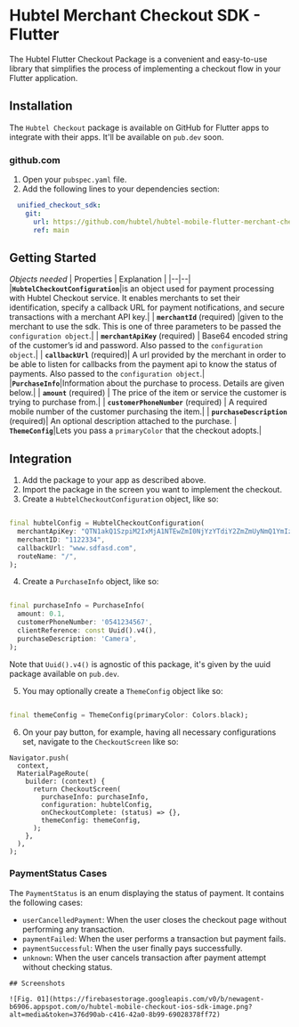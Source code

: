 # Hubtel Merchant Checkout SDK - Flutter

The Hubtel Flutter Checkout Package is a convenient and easy-to-use library that simplifies the process of implementing
a checkout flow in your Flutter application.

## Installation

The `Hubtel Checkout` package is available on GitHub for Flutter apps to integrate with their apps. It'll be available
on `pub.dev` soon.

### github.com

1. Open your `pubspec.yaml` file.
2. Add the following lines to your dependencies section:

```yaml
  unified_checkout_sdk:
    git:
      url: https://github.com/hubtel/hubtel-mobile-flutter-merchant-checkout-sdk.git
      ref: main
```

## Getting Started

_Objects needed_
| Properties | Explanation |
|--|--|
|**`HubtelCheckoutConfiguration`**|is an object used for payment processing with Hubtel Checkout service. It enables
merchants to set their identification, specify a callback URL for payment notifications, and secure transactions with a
merchant API key.|
| **`merchantId`** (required) |given to the merchant to use the sdk. This is one of three parameters to be passed
the `configuration object`.|
| **`merchantApiKey`** (required) | Base64 encoded string of the customer’s id and password. Also passed to
the `configuration object`.|
| **`callbackUrl`** (required)| A url provided by the merchant in order to be able to listen for callbacks from the
payment api to know the status of payments. Also passed to the `configuration object`.|
|**`PurchaseInfo`**|Information about the purchase to process. Details are given below.|
| **`amount`** (required) | The price of the item or service the customer is trying to purchase from.|
| **`customerPhoneNumber`** (required) | A required mobile number of the customer purchasing the item.|
| **`purchaseDescription`** (required)| An optional description attached to the purchase.
| **`ThemeConfig`**|Lets you pass a `primaryColor` that the checkout adopts.|

## Integration

1. Add the package to your app as described above.
2. Import the package in the screen you want to implement the checkout.
3. Create a `HubtelCheckoutConfiguration` object, like so:

```dart

final hubtelConfig = HubtelCheckoutConfiguration(
  merchantApiKey: "QTN1akQ1SzpiM2IxMjA1NTEwZmI0NjYzYTdiY2ZmZmUyNmQ1YmIzZA==",
  merchantID: "1122334",
  callbackUrl: "www.sdfasd.com",
  routeName: "/",
);
```

4. Create a `PurchaseInfo` object, like so:

```dart

final purchaseInfo = PurchaseInfo(
  amount: 0.1,
  customerPhoneNumber: '0541234567',
  clientReference: const Uuid().v4(),
  purchaseDescription: 'Camera',
);
```

Note that `Uuid().v4()` is agnostic of this package, it's given by the uuid package available on `pub.dev`.

5. You may optionally create a `ThemeConfig` object like so:

```dart

final themeConfig = ThemeConfig(primaryColor: Colors.black);
```

6. On your pay button, for example, having all necessary configurations set, navigate to the `CheckoutScreen` like so:

```dart@
Navigator.push(
  context,
  MaterialPageRoute(
    builder: (context) {
      return CheckoutScreen(
        purchaseInfo: purchaseInfo,
        configuration: hubtelConfig,
        onCheckoutComplete: (status) => {},
        themeConfig: themeConfig,
      );
    },
  ),
);
```

### PaymentStatus Cases

The `PaymentStatus` is an enum displaying the status of payment. It contains the following cases:

- `userCancelledPayment`: When the user closes the checkout page without performing any transaction.
- `paymentFailed`: When the user performs a transaction but payment fails.
- `paymentSuccessful`: When the user finally pays successfully.
- `unknown`: When the user cancels transaction after payment attempt without checking status.

```
## Screenshots

![Fig. 01](https://firebasestorage.googleapis.com/v0/b/newagent-b6906.appspot.com/o/hubtel-mobile-checkout-ios-sdk-image.png?alt=media&token=376d90ab-c416-42a0-8b99-69028378ff72)
